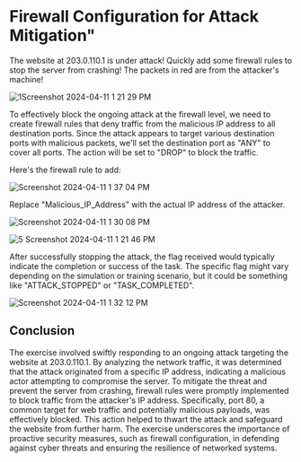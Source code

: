<h1> Firewall Configuration for Attack Mitigation"</h1>

The website at 203.0.110.1 is under attack! Quickly add some firewall rules to stop the server from crashing!
The packets in red are from the attacker's machine!

![1Screenshot 2024-04-11 1 21 29 PM](https://github.com/mmedinabet/SOC-practical-Firewall-/assets/142737434/2a8fad1c-5131-4f06-b13a-3d5eb1dfd05f)

To effectively block the ongoing attack at the firewall level, we need to create firewall rules that deny traffic from the malicious IP address to all destination ports. Since the attack appears to target various destination ports with malicious packets, we'll set the destination port as "ANY" to cover all ports. The action will be set to "DROP" to block the traffic.

Here's the firewall rule to add:

![Screenshot 2024-04-11 1 37 04 PM](https://github.com/mmedinabet/SOC-practical-Firewall-/assets/142737434/7083c9ad-5c42-4745-99aa-56f9113dcb42)


Replace "Malicious_IP_Address" with the actual IP address of the attacker.

![Screenshot 2024-04-11 1 30 08 PM](https://github.com/mmedinabet/SOC-practical-Firewall-/assets/142737434/48a0ba0a-a235-467c-bf66-34bb4e9a950b)

![5 Screenshot 2024-04-11 1 21 46 PM](https://github.com/mmedinabet/SOC-practical-Firewall-/assets/142737434/fa27332d-0d47-4f61-8e4f-4f9ecc9a3506)


After successfully stopping the attack, the flag received would typically indicate the completion or success of the task. The specific flag might vary depending on the simulation or training scenario, but it could be something like "ATTACK_STOPPED" or "TASK_COMPLETED".

![Screenshot 2024-04-11 1 32 12 PM](https://github.com/mmedinabet/SOC-practical-Firewall-/assets/142737434/363cf72f-9079-417c-9734-6726bbf1b8b7)

<h2>Conclusion</h2>

The exercise involved swiftly responding to an ongoing attack targeting the website at 203.0.110.1. By analyzing the network traffic, it was determined that the attack originated from a specific IP address, indicating a malicious actor attempting to compromise the server. To mitigate the threat and prevent the server from crashing, firewall rules were promptly implemented to block traffic from the attacker's IP address. Specifically, port 80, a common target for web traffic and potentially malicious payloads, was effectively blocked. This action helped to thwart the attack and safeguard the website from further harm. The exercise underscores the importance of proactive security measures, such as firewall configuration, in defending against cyber threats and ensuring the resilience of networked systems.

